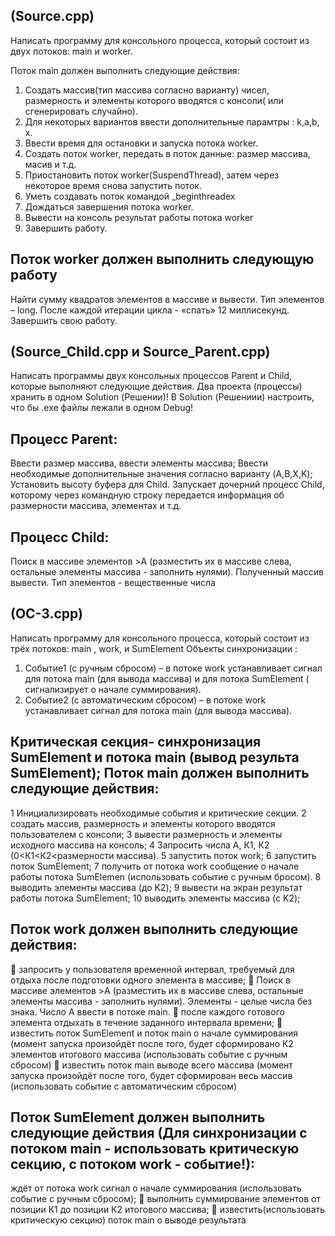 (Source.cpp) 
-
Написать программу для консольного процесса, который состоит из двух потоков: main и worker.

Поток main должен выполнить следующие действия:
1. Создать массив(тип массива согласно варианту) чисел, размерность и элементы которого вводятся с
консоли( или сгенерировать случайно).
2. Для некоторых вариантов ввести дополнительные парамтры : k,a,b, х.
3. Ввести время для остановки и запуска потока worker.
4. Создать поток worker, передать в поток данные: размер маcсива, масив и т.д.
5. Приостановить поток worker(SuspendThread), затем через некоторое время снова запустить поток.
6. Уметь создавать поток командой _beginthreadex
7. Дождаться завершения потока worker.
8. Вывести на консоль результат работы потока worker
9. Завершить работу.
 
Поток worker должен выполнить следующую работу
-
Найти сумму квадратов элементов в массиве и вывести. Тип элементов – long. После каждой итерации цикла -
«спать» 12 миллисекунд. Завершить свою работу.

(Source_Child.cpp и Source_Parent.cpp) 
-
Написать программы двух консольных процессов Parent и Child, которые выполняют следующие действия.
Два проекта (процессы) хранить в одном Solution (Решении)!
В Solution (Решениии) настроить, что бы .exe файлы лежали в одном Debug!

Процесс Parent: 
-
Ввести размер массива, ввести элементы массива;
Ввести необходимые дополнительные значения согласно варианту (A,B,X,K);
Установить высоту буфера для Сhild.
Запускает дочерний процесс Child, которому через командную строку передается информация об
размерности массива, элементах и т.д. 

Процесс Child:
-
Поиск в массиве элементов >A (разместить их в массиве слева, остальные элементы массива -
заполнить нулями). Полученный массив вывести. Тип элементов - вещественные числа

(ОС-3.срр)
-
Написать программу для консольного процесса, который состоит из трёх потоков: main , work, и SumElement
 Объекты синхронизации :
 1. Событие1 (с ручным сбросом) – в потоке work устанавливает сигнал для потока main (для вывода массива) и
для потока SumElement ( сигнализирует о начале суммирования).
 2. Событие2 (с автоматическим сбросом) – в потоке work устанавливает сигнал для потока main (для вывода
массива).

Критическая секция- синхронизация SumElement и потока main (вывод результа SumElement);
Поток main должен выполнить следующие действия:
-
1 Инициализировать необходимые события и критические секции.
2 создать массив, размерность и элементы которого вводятся пользователем с консоли;
3 вывести размерность и элементы исходного массива на консоль;
4 Запросить числа А, К1, К2 (0<К1<К2<размерности массива).
5 запустить поток work;
6 запустить поток SumElement;
7 получить от потока work сообщение о начале работы потока SumElemen (использовать событие с ручным
бросом).
8 выводить элементы массива (до K2);
9 вывести на экран результат работы потока SumElement;
10 выводить элементы массива (c K2);

Поток work должен выполнить следующие действия:
-
 запросить у пользователя временной интервал, требуемый для отдыха после подготовки одного элемента в
массиве;
 Поиск в массиве элементов >A (разместить их в массиве слева, остальные элементы массива - заполнить
нулями). Элементы - целые числа без знака. Число A ввести в потоке main.
 после каждого готового элемента отдыхать в течение заданного интервала времени;
 известить поток SumElement и поток main о начале суммирования (момент запуска произойдёт после того,
будет сформировано К2 элементов итогового массива (использовать событие с ручным сбросом)
 известить поток main выводе всего массива (момент запуска произойдёт после того, будет сформирован весь
массив (использовать событие с автоматическим сбросом)

Поток SumElement должен выполнить следующие действия (Для синхронизации с потоком main - использовать
критическую секцию, с потоком work - событие!):
-
ждёт от потока work сигнал о начале суммирования (использовать событие с ручным сбросом);
 выполнить суммирование элементов от позиции К1 до позиции К2 итогового массива;
 известить(использовать критическую секцию) поток main о выводе результата
